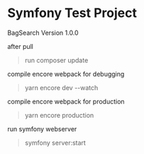 # Symfony Test Project

BagSearch Version 1.0.0


after pull
> run composer update


compile encore webpack for debugging
> yarn encore dev --watch

compile encore webpack for production
> yarn encore production


run symfony webserver
> symfony server:start